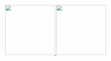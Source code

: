 <p>
    <a href="#">
        <img src="https://github-readme-stats.vercel.app/api?username=redchenjs&show_icons=true" height="160px" />
    </a>
    <a href="#">
        <img src="https://github-readme-streak-stats.herokuapp.com/?user=redchenjs" height="160px" />
    </a>
</p>

